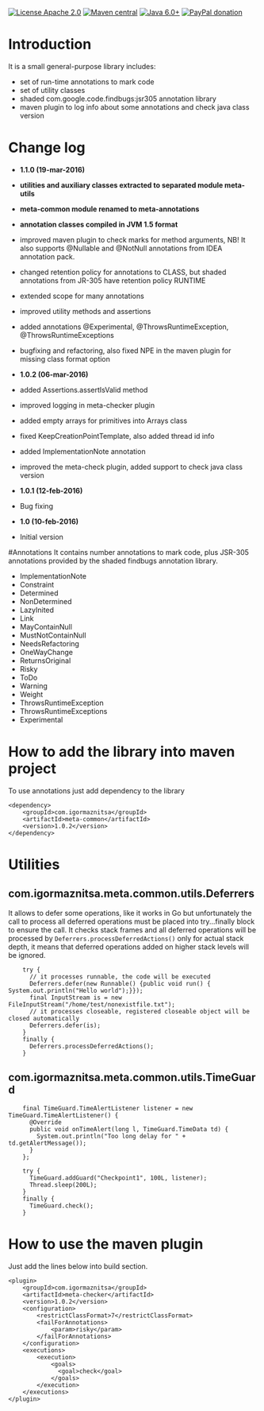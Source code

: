 [![License Apache 2.0](https://img.shields.io/badge/license-Apache%20License%202.0-green.svg)](http://www.apache.org/licenses/LICENSE-2.0)
[![Maven central](https://maven-badges.herokuapp.com/maven-central/com.igormaznitsa/meta-common/badge.svg)](http://search.maven.org/#artifactdetails|com.igormaznitsa|meta-common|1.0.2|jar)
[![Java 6.0+](https://img.shields.io/badge/java-6.0%2b-green.svg)](http://www.oracle.com/technetwork/java/javase/downloads/index.html)
[![PayPal donation](https://img.shields.io/badge/donation-PayPal-red.svg)](https://www.paypal.com/cgi-bin/webscr?cmd=_s-xclick&hosted_button_id=AHWJHJFBAWGL2)

# Introduction
It is a small general-purpose library includes:
* set of run-time annotations to mark code
* set of utility classes
* shaded com.google.code.findbugs:jsr305 annotation library
* maven plugin to log info about some annotations and check java class version

# Change log
* __1.1.0 (19-mar-2016)__
 * __utilities and auxiliary classes extracted to separated module meta-utils__
 * __meta-common module renamed to meta-annotations__
 * __annotation classes compiled in JVM 1.5 format__
 * improved maven plugin to check marks for method arguments, NB! It also supports @Nullable and @NotNull annotations from IDEA annotation pack.
 * changed retention policy for annotations to CLASS, but shaded annotations from JR-305 have retention policy RUNTIME
 * extended scope for many annotations
 * improved utility methods and assertions
 * added annotations @Experimental, @ThrowsRuntimeException, @ThrowsRuntimeExceptions
 * bugfixing and refactoring, also fixed NPE in the maven plugin for missing class format option

* __1.0.2 (06-mar-2016)__
 * added Assertions.assertIsValid method
 * improved logging in meta-checker plugin
 * added empty arrays for primitives into Arrays class
 * fixed KeepCreationPointTemplate, also added thread id info
 * added ImplementationNote annotation
 * improved the meta-check plugin, added support to check java class version 

* __1.0.1 (12-feb-2016)__
 * Bug fixing

* __1.0 (10-feb-2016)__
 * Initial version

#Annotations
It contains number annotations to mark code, plus JSR-305 annotations provided by the shaded findbugs annotation library.
* ImplementationNote
* Constraint
* Determined
* NonDetermined
* LazyInited
* Link
* MayContainNull
* MustNotContainNull
* NeedsRefactoring
* OneWayChange
* ReturnsOriginal
* Risky
* ToDo
* Warning
* Weight
* ThrowsRuntimeException
* ThrowsRuntimeExceptions
* Experimental

# How to add the library into maven project
To use annotations just add dependency to the library
```
<dependency>
    <groupId>com.igormaznitsa</groupId>
    <artifactId>meta-common</artifactId>
    <version>1.0.2</version>
</dependency>
```

# Utilities
## com.igormaznitsa.meta.common.utils.Deferrers
It allows to defer some operations, like it works in Go but unfortunately the call to process all deferred operations must be placed into try...finally block to ensure the call.
It checks stack frames and all deferred operations will be processed by `Deferrers.processDeferredActions()` only for actual stack depth, it means that deferred operations added on higher stack levels will be ignored.
```
    try {
      // it processes runnable, the code will be executed
      Deferrers.defer(new Runnable() {public void run() { System.out.println("Hello world");}});
      final InputStream is = new FileInputStream("/home/test/nonexistfile.txt");
      // it processes closeable, registered closeable object will be closed automatically
      Deferrers.defer(is);
    }
    finally {
      Deferrers.processDeferredActions();
    }
```
## com.igormaznitsa.meta.common.utils.TimeGuard
```
    final TimeGuard.TimeAlertListener listener = new TimeGuard.TimeAlertListener() {
      @Override
      public void onTimeAlert(long l, TimeGuard.TimeData td) {
        System.out.println("Too long delay for " + td.getAlertMessage());
      }
    };

    try {
      TimeGuard.addGuard("Checkpoint1", 100L, listener);
      Thread.sleep(200L);
    }
    finally {
      TimeGuard.check();
    }
```

# How to use the maven plugin
Just add the lines below into build section.
```
<plugin>
    <groupId>com.igormaznitsa</groupId>
    <artifactId>meta-checker</artifactId>
    <version>1.0.2</version>
    <configuration>
        <restrictClassFormat>7</restrictClassFormat>
        <failForAnnotations>
            <param>risky</param>
        </failForAnnotations>
    </configuration>
    <executions>
        <execution>
            <goals>
              <goal>check</goal>
            </goals>
        </execution>
    </executions>
</plugin>
```
